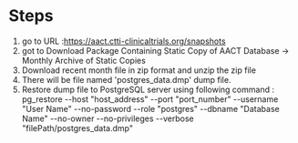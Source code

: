 # Steps

1) go to URL :https://aact.ctti-clinicaltrials.org/snapshots 
2) got to Download Package Containing Static Copy of AACT Database -> Monthly Archive of Static Copies
3) Download recent month file in zip format and unzip the zip file
4) There will be file named 'postgres_data.dmp' dump file.
5) Restore dump file to PostgreSQL server using following command :
  	pg_restore --host "host_address" --port "port_number" --username "User Name" --no-password --role "postgres" --dbname "Database Name" --no-owner --no-privileges --verbose "filePath/postgres_data.dmp"
